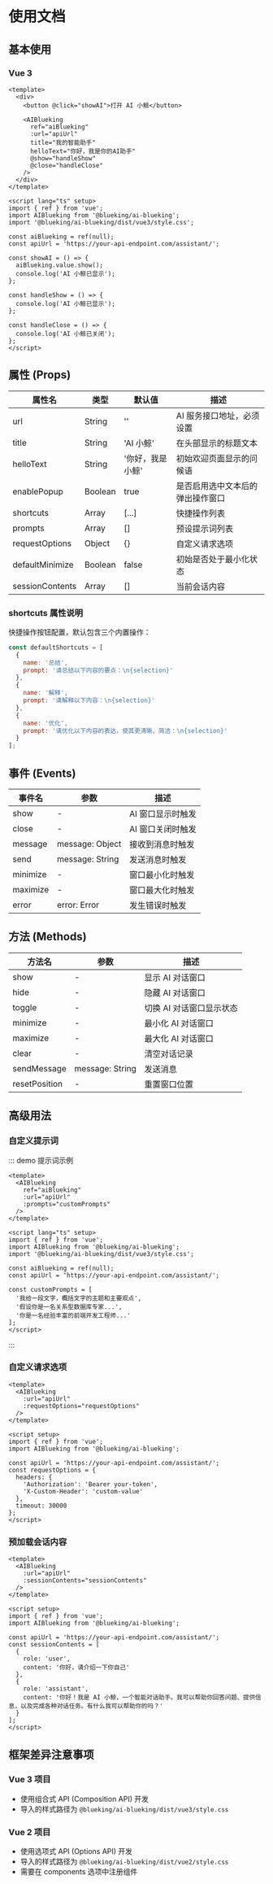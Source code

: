 # 使用文档

## 基本使用

### Vue 3

```vue
<template>
  <div>
    <button @click="showAI">打开 AI 小鲸</button>
    
    <AIBlueking 
      ref="aiBlueking"
      :url="apiUrl"
      title="我的智能助手"
      helloText="你好，我是你的AI助手"
      @show="handleShow"
      @close="handleClose"
    />
  </div>
</template>

<script lang="ts" setup>
import { ref } from 'vue';
import AIBlueking from '@blueking/ai-blueking';
import '@blueking/ai-blueking/dist/vue3/style.css';

const aiBlueking = ref(null);
const apiUrl = 'https://your-api-endpoint.com/assistant/';

const showAI = () => {
  aiBlueking.value.show();
  console.log('AI 小鲸已显示');
};

const handleShow = () => {
  console.log('AI 小鲸已显示');
};

const handleClose = () => {
  console.log('AI 小鲸已关闭');
};
</script>
```

## 属性 (Props)

| 属性名 | 类型 | 默认值 | 描述 |
|--------|------|--------|------|
| url | String | '' | AI 服务接口地址，必须设置 |
| title | String | 'AI 小鲸' | 在头部显示的标题文本 |
| helloText | String | '你好，我是小鲸' | 初始欢迎页面显示的问候语 |
| enablePopup | Boolean | true | 是否启用选中文本后的弹出操作窗口 |
| shortcuts | Array | [...] | 快捷操作列表 |
| prompts | Array | [] | 预设提示词列表 |
| requestOptions | Object | {} | 自定义请求选项 |
| defaultMinimize | Boolean | false | 初始是否处于最小化状态 |
| sessionContents | Array | [] | 当前会话内容 |

### shortcuts 属性说明

快捷操作按钮配置，默认包含三个内置操作：

```js
const defaultShortcuts = [
  {
    name: '总结',
    prompt: '请总结以下内容的要点：\n{selection}'
  },
  {
    name: '解释',
    prompt: '请解释以下内容：\n{selection}'
  },
  {
    name: '优化',
    prompt: '请优化以下内容的表达，使其更清晰、简洁：\n{selection}'
  }
];
```

## 事件 (Events)

| 事件名 | 参数 | 描述 |
|--------|------|------|
| show | - | AI 窗口显示时触发 |
| close | - | AI 窗口关闭时触发 |
| message | message: Object | 接收到消息时触发 |
| send | message: String | 发送消息时触发 |
| minimize | - | 窗口最小化时触发 |
| maximize | - | 窗口最大化时触发 |
| error | error: Error | 发生错误时触发 |

## 方法 (Methods)

| 方法名 | 参数 | 描述 |
|--------|------|------|
| show | - | 显示 AI 对话窗口 |
| hide | - | 隐藏 AI 对话窗口 |
| toggle | - | 切换 AI 对话窗口显示状态 |
| minimize | - | 最小化 AI 对话窗口 |
| maximize | - | 最大化 AI 对话窗口 |
| clear | - | 清空对话记录 |
| sendMessage | message: String | 发送消息 |
| resetPosition | - | 重置窗口位置 |

## 高级用法

### 自定义提示词

::: demo 提示词示例
```vue
<template>
  <AIBlueking
    ref="aiBlueking"
    :url="apiUrl"
    :prompts="customPrompts"
  />
</template>

<script lang="ts" setup>
import { ref } from 'vue';
import AIBlueking from '@blueking/ai-blueking';
import '@blueking/ai-blueking/dist/vue3/style.css';

const aiBlueking = ref(null);
const apiUrl = 'https://your-api-endpoint.com/assistant/';

const customPrompts = [
  '我给一段文字，概括文字的主题和主要观点',
  '假设你是一名关系型数据库专家...',
  '你是一名经验丰富的前端开发工程师...'
];
</script>
```
:::

### 自定义请求选项

```vue
<template>
  <AIBlueking
    :url="apiUrl"
    :requestOptions="requestOptions"
  />
</template>

<script setup>
import { ref } from 'vue';
import AIBlueking from '@blueking/ai-blueking';

const apiUrl = 'https://your-api-endpoint.com/assistant/';
const requestOptions = {
  headers: {
    'Authorization': 'Bearer your-token',
    'X-Custom-Header': 'custom-value'
  },
  timeout: 30000
};
</script>
```

### 预加载会话内容

```vue
<template>
  <AIBlueking
    :url="apiUrl"
    :sessionContents="sessionContents"
  />
</template>

<script setup>
import { ref } from 'vue';
import AIBlueking from '@blueking/ai-blueking';

const apiUrl = 'https://your-api-endpoint.com/assistant/';
const sessionContents = [
  {
    role: 'user',
    content: '你好，请介绍一下你自己'
  },
  {
    role: 'assistant',
    content: '你好！我是 AI 小鲸，一个智能对话助手。我可以帮助你回答问题、提供信息，以及完成各种对话任务。有什么我可以帮助你的吗？'
  }
];
</script>
```

## 框架差异注意事项

### Vue 3 项目

- 使用组合式 API (Composition API) 开发
- 导入的样式路径为 `@blueking/ai-blueking/dist/vue3/style.css`

### Vue 2 项目

- 使用选项式 API (Options API) 开发
- 导入的样式路径为 `@blueking/ai-blueking/dist/vue2/style.css`
- 需要在 components 选项中注册组件 